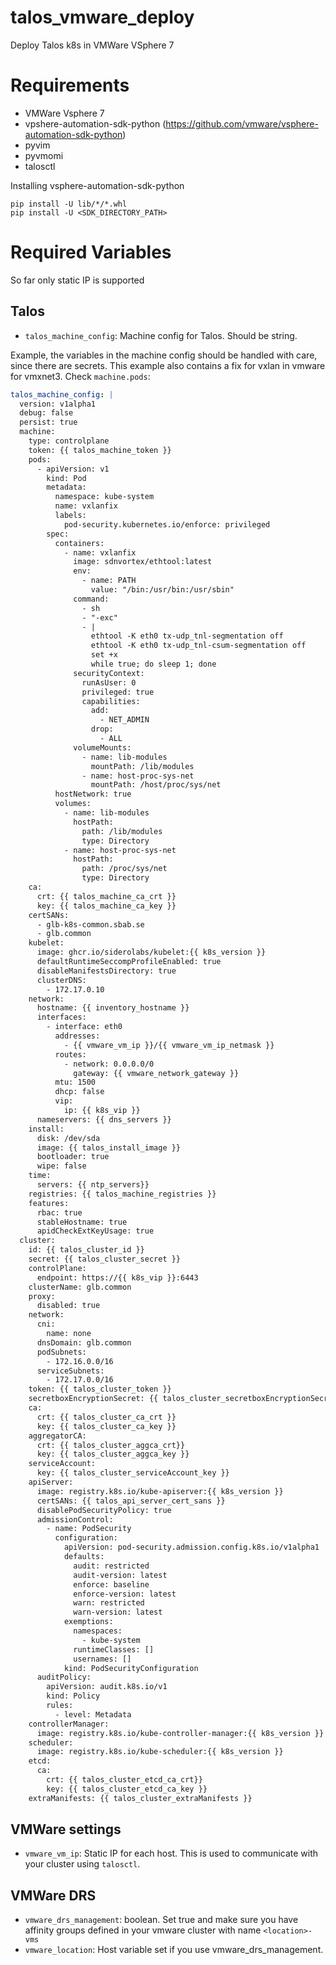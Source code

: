 # talos_vmware_deploy

Deploy Talos k8s in VMWare VSphere 7

# Requirements
- VMWare Vsphere 7
- vpshere-automation-sdk-python (https://github.com/vmware/vsphere-automation-sdk-python)
- pyvim
- pyvmomi
- talosctl

Installing vsphere-automation-sdk-python

```
pip install -U lib/*/*.whl
pip install -U <SDK_DIRECTORY_PATH>
```

# Required Variables
So far only static IP is supported

## Talos
- `talos_machine_config`: Machine config for Talos. Should be string.

Example, the variables in the machine config should be handled with care, since there are secrets.
This example also contains a fix for vxlan in vmware for vmxnet3. Check `machine.pods`:

```yaml
talos_machine_config: |
  version: v1alpha1
  debug: false
  persist: true
  machine:
    type: controlplane
    token: {{ talos_machine_token }}
    pods:
      - apiVersion: v1
        kind: Pod
        metadata:
          namespace: kube-system
          name: vxlanfix
          labels:
            pod-security.kubernetes.io/enforce: privileged
        spec:
          containers:
            - name: vxlanfix
              image: sdnvortex/ethtool:latest
              env:
                - name: PATH
                  value: "/bin:/usr/bin:/usr/sbin"
              command:
                - sh
                - "-exc"
                - |
                  ethtool -K eth0 tx-udp_tnl-segmentation off
                  ethtool -K eth0 tx-udp_tnl-csum-segmentation off
                  set +x
                  while true; do sleep 1; done
              securityContext:
                runAsUser: 0
                privileged: true
                capabilities:
                  add:
                    - NET_ADMIN
                  drop:
                    - ALL
              volumeMounts:
                - name: lib-modules
                  mountPath: /lib/modules
                - name: host-proc-sys-net
                  mountPath: /host/proc/sys/net
          hostNetwork: true
          volumes:
            - name: lib-modules
              hostPath:
                path: /lib/modules
                type: Directory
            - name: host-proc-sys-net
              hostPath:
                path: /proc/sys/net
                type: Directory
    ca:
      crt: {{ talos_machine_ca_crt }}
      key: {{ talos_machine_ca_key }}
    certSANs:
      - glb-k8s-common.sbab.se
      - glb.common
    kubelet:
      image: ghcr.io/siderolabs/kubelet:{{ k8s_version }}
      defaultRuntimeSeccompProfileEnabled: true
      disableManifestsDirectory: true
      clusterDNS:
        - 172.17.0.10
    network:
      hostname: {{ inventory_hostname }}
      interfaces:
        - interface: eth0
          addresses:
            - {{ vmware_vm_ip }}/{{ vmware_vm_ip_netmask }}
          routes:
            - network: 0.0.0.0/0
              gateway: {{ vmware_network_gateway }}
          mtu: 1500
          dhcp: false
          vip:
            ip: {{ k8s_vip }}
      nameservers: {{ dns_servers }}
    install:
      disk: /dev/sda
      image: {{ talos_install_image }}
      bootloader: true
      wipe: false
    time:
      servers: {{ ntp_servers}}
    registries: {{ talos_machine_registries }}
    features:
      rbac: true
      stableHostname: true
      apidCheckExtKeyUsage: true
  cluster:
    id: {{ talos_cluster_id }}
    secret: {{ talos_cluster_secret }}
    controlPlane:
      endpoint: https://{{ k8s_vip }}:6443
    clusterName: glb.common
    proxy:
      disabled: true
    network:
      cni:
        name: none
      dnsDomain: glb.common
      podSubnets:
        - 172.16.0.0/16
      serviceSubnets:
        - 172.17.0.0/16
    token: {{ talos_cluster_token }}
    secretboxEncryptionSecret: {{ talos_cluster_secretboxEncryptionSecret }}
    ca:
      crt: {{ talos_cluster_ca_crt }}
      key: {{ talos_cluster_ca_key }}
    aggregatorCA:
      crt: {{ talos_cluster_aggca_crt}}
      key: {{ talos_cluster_aggca_key }}
    serviceAccount:
      key: {{ talos_cluster_serviceAccount_key }}
    apiServer:
      image: registry.k8s.io/kube-apiserver:{{ k8s_version }}
      certSANs: {{ talos_api_server_cert_sans }}
      disablePodSecurityPolicy: true
      admissionControl:
        - name: PodSecurity
          configuration:
            apiVersion: pod-security.admission.config.k8s.io/v1alpha1
            defaults:
              audit: restricted
              audit-version: latest
              enforce: baseline
              enforce-version: latest
              warn: restricted
              warn-version: latest
            exemptions:
              namespaces:
                - kube-system
              runtimeClasses: []
              usernames: []
            kind: PodSecurityConfiguration
      auditPolicy:
        apiVersion: audit.k8s.io/v1
        kind: Policy
        rules:
          - level: Metadata
    controllerManager:
      image: registry.k8s.io/kube-controller-manager:{{ k8s_version }}
    scheduler:
      image: registry.k8s.io/kube-scheduler:{{ k8s_version }}
    etcd:
      ca:
        crt: {{ talos_cluster_etcd_ca_crt}}
        key: {{ talos_cluster_etcd_ca_key }}
    extraManifests: {{ talos_cluster_extraManifests }}

```

## VMWare settings
- `vmware_vm_ip`: Static IP for each host. This is used to communicate with your cluster using `talosctl`.

## VMWare DRS
- `vmware_drs_management`: boolean. Set true and make sure you have affinity groups defined in your vmware cluster with name `<location>-vms`
- `vmware_location`: Host variable set if you use vmware_drs_management.
